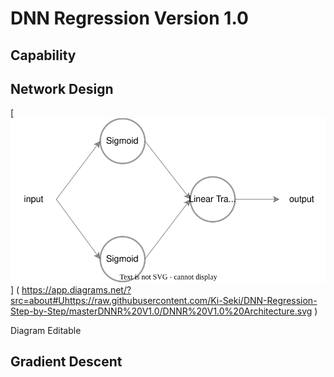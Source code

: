 # DNN Regression Version 1.0

## Capability

## Network Design

[
    ![DNNR V1.0 Architecture](./DNNR%20V1.0%20Architecture.svg)
]
    (
        https://app.diagrams.net/?src=about#Uhttps://raw.githubusercontent.com/Ki-Seki/DNN-Regression-Step-by-Step/masterDNNR%20V1.0/DNNR%20V1.0%20Architecture.svg
    )

Diagram Editable

## Gradient Descent
